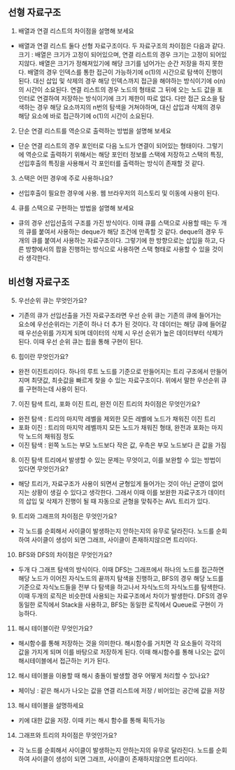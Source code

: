 ## 선형 자료구조
1. 배열과 연결 리스트의 차이점을 설명해 보세요
- 배열과 연결 리스트 둘다 선형 자료구조이다. 두 자료구조의 차이점은 다음과 같다. 
크기 : 배열은 크기가 고정이 되어있으며, 연결 리스트의 경우 크기는 고정이 되어있지않다. 배열은 크기가 정해져있기에 해당 크기를 넘어가는 순간 저장을 하지 못한다. 배열의 경우 인덱스를 통한 접근이 가능하기에 o(1)의 시간으로 탐색이 진행이 된다. 대신 삽입 및 삭제의 경우 해당 인덱스까지 접근을 해야하는 방식이기에 o(n)의 시간이 소요된다. 연결 리스트의 경우 노드의 형태로 그 뒤에 오는 노드 값을 포인터로 연결하여 저장하는 방식이기에 크기 제한이 따로 없다. 다만 접근 요소을 탐색하는 경우 해당 요소까지의 n번의 탐색을 거쳐야하며, 대신 삽입과 삭제의 경우 해당 요소에 바로 접근하기에 o(1)의 시간이 소요된다.


2. 단순 연결 리스트를 역순으로 출력하는 방법을 설명해 보세요
- 단순 연결 리스트의 경우 포인터로 다음 노드가 연결이 되어있는 형태이다. 그렇기에 역순으로 출력하기 위해서는 해당 포인터 정보를 스택에 저장하고 스택의 특징, 선입후출의 특징을 사용해서 각 포인터를 출력하는 방식이 존재할 것 같다.

3. 스택은 어떤 경우에 주로 사용하나요?
- 선입후출이 필요한 경우에 사용. 웹 브라우저의 히스토리 및 이동에 사용이 된다.

4. 큐를 스택으로 구현하는 방법을 설명해 보세요
- 큐의 경우 선입선출의 구조를 가진 방식이다. 이때 큐를 스택으로 사용할 때는 두 개의 큐를 붙여서 사용하는 deque가 해당 조건에 만족할 것 같다. deque의 경우 두개의 큐를 붙여서 사용하는 자료구조이다. 그렇기에 한 방향으로는 삽입을 하고, 다른 방향에서의 팝을 진행하는 방식으로 사용하면 스택 형태로 사용할 수 있을 것이라 생각한다.

## 비선형 자료구조 
5. 우선순위 큐는 무엇인가요?
- 기존의 큐가 선입선출을 가진 자료구조라면 우선 순위 큐는 기존의 큐에 들어가는 요소에 우선순위라는 기준이 하나 더 추가 된 것이다. 각 데이터는 해당 큐에 들어갈 때 우선순위를 가지게 되며 데이터의 삭제 시 우선 순위가 높은 데이터부터 삭제가 된다. 이때 우선 순위 큐는 힙을 통해 구현이 된다.

6. 힙이란 무엇인가요?
- 완전 이진트리이다. 하나의 루트 노드를 기준으로 만들어지는 트리 구조에서 만들어지며 최댓값, 최솟값을 빠르게 찾을 수 있는 자료구조이다. 위에서 말한 우선순위 큐를 구현하는데 사용이 된다.

7. 이진 탐색 트리, 포화 이진 트리, 완전 이진 트리의 차이점은 무엇인가요?
- 완전 탐색 : 트리의 마지막 레벨을 제외한 모든 레벨에 노드가 채워진 이진 트리
- 포화 이진 : 트리의 마지막 레벨까지 모든 노드가 채워진 형태, 완전과 포화는 마지막 노드의 채워짐 정도
- 이진 탐색 : 왼쪽 노드는 부모 노드보다 작은 값, 우측은 부모 노드보다 큰 값을 가짐

8. 이진 탐색 트리에서 발생할 수 있는 문제는 무엇이고, 이를 보완할 수 있는 방법이 있다면 무엇인가요?
- 해당 트리가, 자료구조가 사용이 되면서 균형있게 들어가는 것이 아닌 균영이 없어지는 상황이 생길 수 있다고 생각한다. 그래서 이때 이를 보완한 자료구조가 데이터의 삽입 및 삭제가 진행이 될 때 자동으로 균형을 맞춰주는 AVL 트리가 있다. 

9. 트리와 그래프의 차이점은 무엇인가요?
- 각 노드를 순회해서 사이클이 발생하는지 안하는지의 유무로 달라진다. 노드를 순회하여 사이클이 생성이 되면 그래프, 사이클이 존재하지않으면 트리이다.

10. BFS와 DFS의 차이점은 무엇인가요?
- 두개 다 그래프 탐색의 방식이다. 이때 DFS는 그래프에서 하나의 노드를 접근하면 해당 노드가 이어진 자식노드의 끝까지 탐색을 진행하고, BFS의 경우 해당 노드를 기준으로 자식노드들을 전부 다 탐색을 하고나서 자식노드의 자식노드를 탐색한다. 이때 두개의 로직은 비슷한데 사용되는 자료구조에서 차이가 발생한다. DFS의 경우 동일한 로직에서 Stack을 사용하고, BFS는 동일한 로직에서 Queue로 구현이 가능하다.

11. 해시 테이블이란 무엇인가요?
- 해시함수를 통해 저장하는 것을 의미한다. 해시함수를 거치면 각 요소들이 각각의 값을 가지게 되며 이를 바탕으로 저장하게 된다. 이때 해시함수를 통해 나오는 값이 해시테이블에서 접근하는 키가 된다.

12. 해시 테이블을 이용할 때 해시 충돌이 발생할 경우 어떻게 처리할 수 있나요?
- 체이닝 : 같은 해시가 나오는 값을 연결 리스트에 저장 / 비어있는 공간에 값을 저장 

13. 해시 테이블을 설명하세요
- 키에 대한 값을 저장. 이때 키는 해시 함수를 통해 획득가능

14. 그래프와 트리의 차이점은 무엇인가요?
- 각 노드를 순회해서 사이클이 발생하는지 안하는지의 유무로 달라진다. 노드를 순회하여 사이클이 생성이 되면 그래프, 사이클이 존재하지않으면 트리이다.
